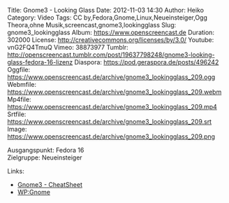 Title: Gnome3 - Looking Glass
Date: 2012-11-03 14:30
Author: Heiko
Category: Video
Tags: CC by,Fedora,Gnome,Linux,Neueinsteiger,Ogg Theora,ohne Musik,screencast,gnome3,lookingglass
Slug: gnome3_lookingglass
Album: https://www.openscreencast.de
Duration: 302000
License: http://creativecommons.org/licenses/by/3.0/
Youtube: vnG2FQ4TmuQ
Vimeo: 38873977
Tumblr: http://openscreencast.tumblr.com/post/19637798248/gnome3-looking-glass-fedora-16-lizenz
Diaspora: https://pod.geraspora.de/posts/496242
Oggfile: https://www.openscreencast.de/archive/gnome3_lookingglass_209.ogg
Webmfile: https://www.openscreencast.de/archive/gnome3_lookingglass_209.webm
Mp4file: https://www.openscreencast.de/archive/gnome3_lookingglass_209.mp4
Srtfile: https://www.openscreencast.de/archive/gnome3_lookingglass_209.srt
Image: https://www.openscreencast.de/archive/gnome3_lookingglass_209.png

Ausgangspunkt: Fedora 16  
Zielgruppe: Neueinsteiger  

Links:

  * [Gnome3 - CheatSheet](http://live.gnome.org/GnomeShell/CheatSheet "Link zu gnome.org" )
  * [WP:Gnome](http://de.wikipedia.org/wiki/Gnome "Link zu Wikipedia Gnome" )

